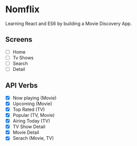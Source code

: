 # Nomflix

Learning React and ES6 by building a Movie Discovery App.

## Screens

- [ ] Home
- [ ] Tv Shows
- [ ] Search
- [ ] Detail

## API Verbs

- [x] Now playing (Movie)
- [x] Upcoming (Movie)
- [x] Top Rated (TV)
- [x] Popular (TV, Movie)
- [x] Airing Today (TV)
- [x] TV Show Detail
- [x] Movie Detail
- [x] Serach (Movie, TV)
